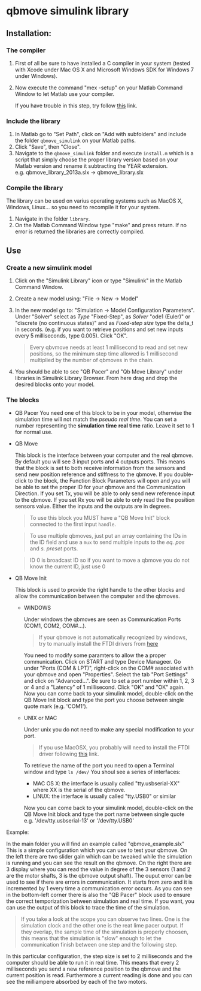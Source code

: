 # qbmove simulink library

## Installation:

### The compiler

1.  First of all be sure to have installed a C compiler in your system
    (tested with Xcode under Mac OS X and Microsoft Windows SDK for
    Windows 7 under Windows).
2.  Now execute the command "mex -setup" on your Matlab Command Window
    to let Matlab use your compiler.

    If you have trouble in this step, try follow
    [this](http://www.mathworks.it/it/help/matlab/matlab_external/what-you-need-to-build-mex-files.html)
    link.

### Include the library

1.  In Matlab go to "Set Path", click on "Add with subfolders" and include
    the folder `qbmove_simulink` on your Matlab paths.
2.  Click "Save", then "Close".
3.  Navigate to the `qbmove_simulink` folder and execute `install.m` which is
    a script that simply choose the proper library version based on your Matlab
    version and rename it subtracting the YEAR extension.  
    e.g.  qbmove_library_2013a.slx -> qbmove_library.slx


### Compile the library

The library can be used on varius operating systems such as MacOS X,
Windows, Linux... so you need to recompile it for your system.

1.  Navigate in the folder `library`. 
2.  On the Matlab Command Window type "make" and press return. If no error
    is returned the libraries are correctly compiled.



## Use

### Create a new simulink model

1.  Click on the "Simulink Library" icon or type "Simulink" in the Matlab
    Command Window.
2.  Create a new model using: "File -> New -> Model"
3.  In the new model go to: "Simulation -> Model Configuration Parameters".
    Under "Solver" select as *Type* "Fixed-Step", as *Solver* "ode1 (Euler)" or
    "discrete (no continuous states)" and as *Fixed-step size* type the
    delta_t in seconds. (e.g. if you want to retrieve positions and set new
    inputs every 5 milliseconds, type 0.005). Click "OK".

    > Every qbvmove needs at least 1 millisecond to read and set new
    > positions, so the minimum step time allowed is 1 millisecond multiplied
    > by the number of qbmoves in the chain.

4.  You should be able to see "QB Pacer" and "Qb Move Library" under
    libraries in Simulink Library Browser. From here drag and drop the
    desired blocks onto your model.

### The blocks

- QB Pacer
    You need one of this block to be in your model, otherwise the
    simulation time will not match the *pseudo real time*.
    You can set a number representing the **simulation time** **real time**
    ratio. Leave it set to 1 for normal use.

- QB Move

    This block is the interface between your computer and the real qbmove.
    By default you will see 3 input ports and 4 outputs ports. This means
    that the block is set to both receive information from the sensors
    and send new position reference and stiffness to the qbmove.
    If you double-click to the block, the Function Block Parameters will open
    and you will be able to set the proper ID for your qbmove and the
    Communication Direction. If you set Tx, you will be able to only send
    new reference input to the qbmove. If you set Rx you will be able to
    only read the the position sensors value.
    Either the inputs and the outputs are in degrees.

    > To use this block you MUST have a "QB Move Init" block connected
    > to the first input `handle`.

    > To use multiple qbmoves, just put an array containing the IDs in the ID
    > field and use a `mux` to send multiple inputs to the *eq. pos* and
    > *s. preset* ports.
    
    > ID 0 is broadcast ID so if you want to move a qbmove you do not know the
    > current ID, just use 0

- QB Move Init

    This block is used to provide the right handle to the other blocks
    and allow the communication between the computer and the qbmoves.

    + WINDOWS

        Under windows the qbmoves are seen as Communication Ports (COM1,
        COM2, COM#...).

        > If your qbmove is not automatically recognized by windows, try to
        > manually install the FTDI drivers from [here](http://www.ftdichip.com/Drivers/VCP.htm)

        You need to modify some paramters to allow the a proper communication.
        Click on START and type Device Manageer.
        Go under "Ports (COM & LPT)", right-click on the COM# associated
        with your qbmove and open "Properties".
        Select the tab "Port Settings" and click on "Advanced...".
        Be sure to set a port number within 1, 2, 3 or 4 and a "Latency"
        of 1 millisecond. Click "OK" and "OK" again.
        Now you can come back to your simulink model, double-click on the
        QB Move Init block and type the port you choose between single
        quote mark (e.g. 'COM1').
        
    + UNIX or MAC

        Under unix you do not need to make any special modification to
        your port.

        > If you use MacOSX, you probably will need to install the FTDI driver
        > following [this](http://www.ftdichip.com/Drivers/VCP.htm) link.

        To retrieve the name of the port you need to open a Terminal
        window and type `ls /dev/`
        You shoul see a series of interfaces:
        - MAC OS X: the interface is usually called "tty.usbserial-XX"
           where XX is the serial of the qbmove.
        - LINUX: the interface is usually called "tty.USB0" or similar

        Now you can come back to your simulink model, double-click on the
        QB Move Init block and type the port name between single quote
        e.g. '/dev/tty.usbserial-13' or '/dev/tty.USB0'


Example:

In the main folder you will find an example called "qbmove_example.slx"
This is a simple configuration which you can use to test your qbmove.
On the left there are two slider gain which can be tweaked while the
simulation is running and you can see the result on the qbmove.
On the right there are 3 display where you can read the value in degree of
the 3 sensors (1 and 2 are the motor shafts, 3 is the qbmove output shaft).
The ouput error can be used to see if there are errors in communication.
It starts from zero and it is incremented by 1 every time a communication error
occurs.
As you can see in the bottom-left corner there is also the "QB Pacer" block
used to ensure the correct temporization between simulation and real time.
If you want, you can use the output of this block to trace the time of the
simulation.

> If you take a look at the scope you can observe two lines. One is the
> simulation clock and the other one is the reat lime pacer output.
> If they overlap, the sample time of the simulation is properly choosen,
> this means that the simulation is "slow" enough to let the communication
> finish between one step and the following step.

In this particular configuration, the step size is set to 2 milliseconds
and the computer should be able to run it in real time. This means that
every 2 milliseconds you send a new reference position to the qbmove and 
the current position is read. Furthermore a current reading is done
and you can see the milliampere absorbed by each of the two motors.